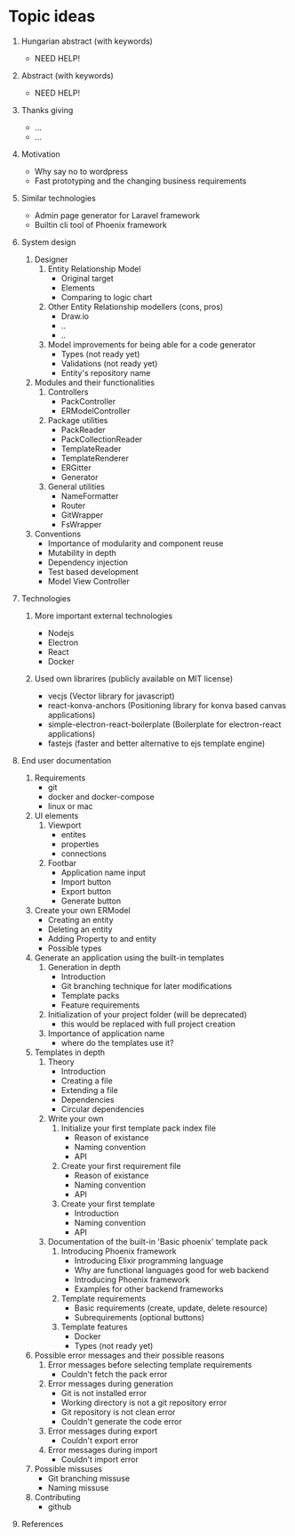 # Topic ideas

1.  Hungarian abstract (with keywords)
    - NEED HELP!
2.  Abstract (with keywords)
    - NEED HELP!
3.  Thanks giving
    - ...
    - ...
4.  Motivation

    - Why say no to wordpress
    - Fast prototyping and the changing business requirements

5.  Similar technologies

    - Admin page generator for Laravel framework
    - Builtin cli tool of Phoenix framework

6.  System design

    1. Designer
       1. Entity Relationship Model
          - Original target
          - Elements
          - Comparing to logic chart
       2. Other Entity Relationship modellers (cons, pros)
          - Draw.io
          - ..
          - ..
       3. Model improvements for being able for a code generator
          - Types (not ready yet)
          - Validations (not ready yet)
          - Entity's repository name
    2. Modules and their functionalities
       1. Controllers
          - PackController
          - ERModelController
       2. Package utilities
          - PackReader
          - PackCollectionReader
          - TemplateReader
          - TemplateRenderer
          - ERGitter
          - Generator
       3. General utilities
          - NameFormatter
          - Router
          - GitWrapper
          - FsWrapper
    3. Conventions
       - Importance of modularity and component reuse
       - Mutability in depth
       - Dependency injection
       - Test based development
       - Model View Controller

7.  Technologies

    1. More important external technologies
       - Nodejs
       - Electron
       - React
       - Docker
    2. Used own librarires (publicly available on MIT license)

       - vecjs (Vector library for javascript)
       - react-konva-anchors (Positioning library for konva based canvas applications)
       - simple-electron-react-boilerplate (Boilerplate for electron-react applications)
       - fastejs (faster and better alternative to ejs template engine)

8)  End user documentation

    1.  Requirements
        - git
        - docker and docker-compose
        - linux or mac
    2.  UI elements
        1. Viewport
           - entites
           - properties
           - connections
        2. Footbar
           - Application name input
           - Import button
           - Export button
           - Generate button
    3.  Create your own ERModel
        - Creating an entity
        - Deleting an entity
        - Adding Property to and entity
        - Possible types
    4.  Generate an application using the built-in templates
        1. Generation in depth
           - Introduction
           - Git branching technique for later modifications
           - Template packs
           - Feature requirements
        2. Initialization of your project folder (will be deprecated)
           - this would be replaced with full project creation
        3. Importance of application name
           - where do the templates use it?
    5.  Templates in depth
        1. Theory
           - Introduction
           - Creating a file
           - Extending a file
           - Dependencies
           - Circular dependencies
        2. Write your own
           1. Initialize your first template pack index file
              - Reason of existance
              - Naming convention
              - API
           2. Create your first requirement file
              - Reason of existance
              - Naming convention
              - API
           3. Create your first template
              - Introduction
              - Naming convention
              - API
        3. Documentation of the built-in 'Basic phoenix' template pack
           1. Introducing Phoenix framework
              - Introducing Elixir programming language
              - Why are functional languages good for web backend
              - Introducing Phoenix framework
              - Examples for other backend frameworks
           2. Template requirements
              - Basic requirements (create, update, delete resource)
              - Subrequirements (optional buttons)
           3. Template features
              - Docker
              - Types (not ready yet)
    6.  Possible error messages and their possible reasons
        1. Error messages before selecting template requirements
           - Couldn't fetch the pack error
        2. Error messages during generation
           - Git is not installed error
           - Working directory is not a git repository error
           - Git repository is not clean error
           - Couldn't generate the code error
        3. Error messages during export
           - Couldn't export error
        4. Error messages during import
           - Couldn't import error
    7.  Possible missuses
        - Git branching missuse
        - Naming missuse
    8.  Contributing
        - github

9)  References
